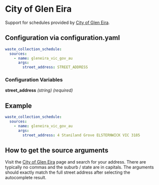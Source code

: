 # City of Glen Eira

Support for schedules provided by [City of Glen Eira](https://www.gleneira.vic.gov.au/our-city/in-your-area).

## Configuration via configuration.yaml

```yaml
waste_collection_schedule:
  sources:
    - name: gleneira_vic_gov_au
      args:
        street_address: STREET_ADDRESS
```

### Configuration Variables

**street_address**
*(string) (required)*

## Example

```yaml
waste_collection_schedule:
  sources:
    - name: gleneira_vic_gov_au
      args:
        street_address: 4 Staniland Grove ELSTERNWICK VIC 3185
```

## How to get the source arguments

Visit the [City of Glen Eira](https://www.gleneira.vic.gov.au/our-city/in-your-area) page and search for your address. There are typically no commas and the suburb / state are in capitals. The arguments should exactly match the full street address after selecting the autocomplete result.
